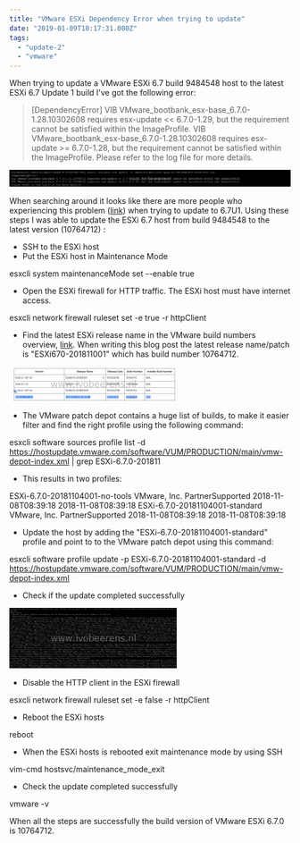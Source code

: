```yaml
---
title: "VMware ESXi Dependency Error when trying to update"
date: "2019-01-09T10:17:31.000Z"
tags: 
  - "update-2"
  - "vmware"
---
```


When trying to update a VMware ESXi 6.7 build 9484548 host to the latest ESXi 6.7 Update 1 build I've got the following error:

> \[DependencyError\] VIB VMware\_bootbank\_esx-base\_6.7.0-1.28.10302608 requires esx-update << 6.7.0-1.29, but the requirement cannot be satisfied within the ImageProfile. VIB VMware\_bootbank\_esx-base\_6.7.0-1.28.10302608 requires esx-update >= 6.7.0-1.28, but the requirement cannot be satisfied within the ImageProfile. Please refer to the log file for more details.

[![](images/fout-1024x61.png)](https://www.ivobeerens.nl/wp-content/uploads/2019/01/fout.png)

When searching around it looks like there are more people who experiencing this problem ([link](https://community.spiceworks.com/topic/2170328-vmware-dependecy-error-10302608)) when trying to update to 6.7U1. Using these steps I was able to update the ESXi 6.7 host from build 9484548 to the latest version (10764712) :

- SSH to the ESXi host
- Put the ESXi host in Maintenance Mode

esxcli system maintenanceMode set --enable true

- Open the ESXi firewall for HTTP traffic. The ESXi host must have internet access.

esxcli network firewall ruleset set -e true -r httpClient

- Find the latest ESXi release name in the VMware build numbers overview, [link](https://kb.vmware.com/s/article/2143832?lang=en_US). When writing this blog post the latest release name/patch is "ESXi670-201811001" which has build number 10764712.

[![](images/versions-300x62.png)](https://www.ivobeerens.nl/wp-content/uploads/2019/01/versions.png)

- The VMware patch depot contains a huge list of builds, to make it easier filter and find the right profile using the following command:

esxcli software sources profile list -d https://hostupdate.vmware.com/software/VUM/PRODUCTION/main/vmw-depot-index.xml | grep ESXi-6.7.0-201811

- This results in two profiles:

ESXi-6.7.0-20181104001-no-tools VMware, Inc. PartnerSupported 2018-11-08T08:39:18 2018-11-08T08:39:18
ESXi-6.7.0-20181104001-standard VMware, Inc. PartnerSupported 2018-11-08T08:39:18 2018-11-08T08:39:18

- Update the host by adding the "ESXi-6.7.0-20181104001-standard" profile and point to to the VMware patch depot using this command:

esxcli software profile update -p ESXi-6.7.0-20181104001-standard -d https://hostupdate.vmware.com/software/VUM/PRODUCTION/main/vmw-depot-index.xml

- Check if the update completed successfully

[![](images/updatehandmatig-300x108.png)](https://www.ivobeerens.nl/wp-content/uploads/2019/01/updatehandmatig.png)

- Disable the HTTP client in the ESXi firewall

esxcli network firewall ruleset set -e false -r httpClient

- Reboot the ESXi hosts

reboot

- When the ESXi hosts is rebooted exit maintenance mode by using SSH

vim-cmd hostsvc/maintenance\_mode\_exit

- Check the update completed successfully

vmware -v

When all the steps are successfully the build version of VMware ESXi 6.7.0 is 10764712.
